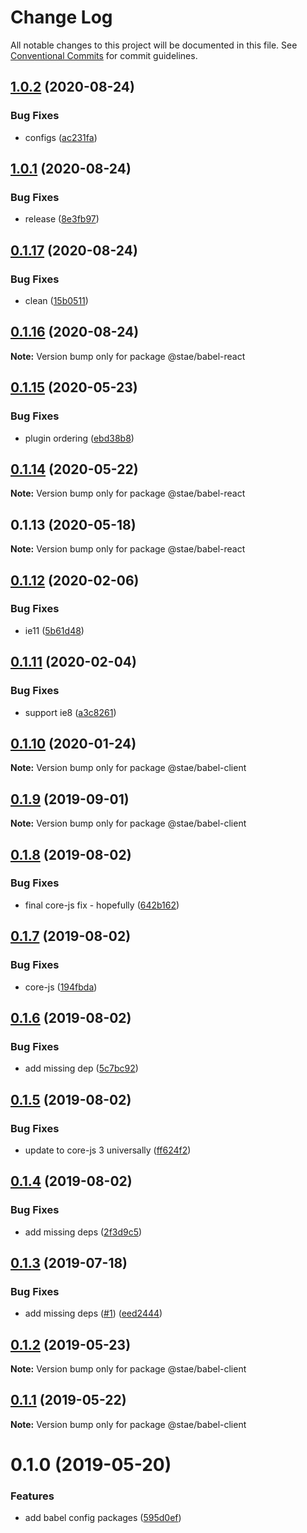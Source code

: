 # Change Log

All notable changes to this project will be documented in this file.
See [Conventional Commits](https://conventionalcommits.org) for commit guidelines.

## [1.0.2](https://github.com/staeco/modules/compare/@stae/babel-react@1.0.1...@stae/babel-react@1.0.2) (2020-08-24)


### Bug Fixes

* configs ([ac231fa](https://github.com/staeco/modules/commit/ac231face38e689d6238f57bc29c8e82fc3e7cc7))





## [1.0.1](https://github.com/staeco/modules/compare/@stae/babel-react@0.1.17...@stae/babel-react@1.0.1) (2020-08-24)


### Bug Fixes

* release ([8e3fb97](https://github.com/staeco/modules/commit/8e3fb97cdff51d694f95459c78f45816cce302dc))





## [0.1.17](https://github.com/staeco/modules/compare/@stae/babel-react@0.1.15...@stae/babel-react@0.1.17) (2020-08-24)


### Bug Fixes

* clean ([15b0511](https://github.com/staeco/modules/commit/15b05110e4f7958802d6d0182b6d2815d707ec48))





## [0.1.16](https://github.com/staeco/modules/compare/@stae/babel-react@0.1.15...@stae/babel-react@0.1.16) (2020-08-24)

**Note:** Version bump only for package @stae/babel-react





## [0.1.15](https://github.com/staeco/modules/compare/@stae/babel-react@0.1.14...@stae/babel-react@0.1.15) (2020-05-23)


### Bug Fixes

* plugin ordering ([ebd38b8](https://github.com/staeco/modules/commit/ebd38b8))





## [0.1.14](https://github.com/staeco/modules/compare/@stae/babel-react@0.1.13...@stae/babel-react@0.1.14) (2020-05-22)

**Note:** Version bump only for package @stae/babel-react





## 0.1.13 (2020-05-18)

**Note:** Version bump only for package @stae/babel-react





## [0.1.12](https://github.com/staeco/modules/compare/@stae/babel-client@0.1.11...@stae/babel-client@0.1.12) (2020-02-06)


### Bug Fixes

* ie11 ([5b61d48](https://github.com/staeco/modules/commit/5b61d48))





## [0.1.11](https://github.com/staeco/modules/compare/@stae/babel-client@0.1.10...@stae/babel-client@0.1.11) (2020-02-04)


### Bug Fixes

* support ie8 ([a3c8261](https://github.com/staeco/modules/commit/a3c8261))





## [0.1.10](https://github.com/staeco/modules/compare/@stae/babel-client@0.1.9...@stae/babel-client@0.1.10) (2020-01-24)

**Note:** Version bump only for package @stae/babel-client





## [0.1.9](https://github.com/staeco/modules/compare/@stae/babel-client@0.1.8...@stae/babel-client@0.1.9) (2019-09-01)

**Note:** Version bump only for package @stae/babel-client





## [0.1.8](https://github.com/staeco/modules/compare/@stae/babel-client@0.1.7...@stae/babel-client@0.1.8) (2019-08-02)


### Bug Fixes

* final core-js fix - hopefully ([642b162](https://github.com/staeco/modules/commit/642b162))





## [0.1.7](https://github.com/staeco/modules/compare/@stae/babel-client@0.1.6...@stae/babel-client@0.1.7) (2019-08-02)


### Bug Fixes

* core-js ([194fbda](https://github.com/staeco/modules/commit/194fbda))





## [0.1.6](https://github.com/staeco/modules/compare/@stae/babel-client@0.1.5...@stae/babel-client@0.1.6) (2019-08-02)


### Bug Fixes

* add missing dep ([5c7bc92](https://github.com/staeco/modules/commit/5c7bc92))





## [0.1.5](https://github.com/staeco/modules/compare/@stae/babel-client@0.1.4...@stae/babel-client@0.1.5) (2019-08-02)


### Bug Fixes

* update to core-js 3 universally ([ff624f2](https://github.com/staeco/modules/commit/ff624f2))





## [0.1.4](https://github.com/staeco/modules/compare/@stae/babel-client@0.1.3...@stae/babel-client@0.1.4) (2019-08-02)


### Bug Fixes

* add missing deps ([2f3d9c5](https://github.com/staeco/modules/commit/2f3d9c5))





## [0.1.3](https://github.com/staeco/modules/compare/@stae/babel-client@0.1.2...@stae/babel-client@0.1.3) (2019-07-18)


### Bug Fixes

* add missing deps ([#1](https://github.com/staeco/modules/issues/1)) ([eed2444](https://github.com/staeco/modules/commit/eed2444))





## [0.1.2](https://github.com/staeco/modules/compare/@stae/babel-client@0.1.1...@stae/babel-client@0.1.2) (2019-05-23)

**Note:** Version bump only for package @stae/babel-client





## [0.1.1](https://github.com/staeco/modules/compare/@stae/babel-client@0.1.0...@stae/babel-client@0.1.1) (2019-05-22)

**Note:** Version bump only for package @stae/babel-client





# 0.1.0 (2019-05-20)


### Features

* add babel config packages ([595d0ef](https://github.com/staeco/modules/commit/595d0ef))
